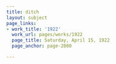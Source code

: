 ```yaml
---
title: ditch
layout: subject
page_links:
- work_title: '1922'
  work_url: pages/works/1922
  page_title: Saturday, April 15, 1922
  page_anchor: page-2000

---
```

